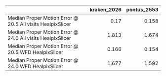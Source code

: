 |                                                            |   kraken_2026 |   pontus_2553 |
|:-----------------------------------------------------------|--------------:|--------------:|
| Median Proper Motion Error @ 20.5 All visits HealpixSlicer |         0.17  |         0.158 |
| Median Proper Motion Error @ 24.0 All visits HealpixSlicer |         1.813 |         1.674 |
| Median Proper Motion Error @ 20.5 WFD HealpixSlicer        |         0.166 |         0.154 |
| Median Proper Motion Error @ 24.0 WFD HealpixSlicer        |         1.677 |         1.592 |
